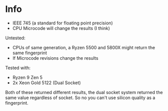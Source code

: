 # Info
- IEEE 745 (a standard for floating point precision)
- CPU Microcode will change the results (I think)

Untested:
- CPUs of same generation, a Ryzen 5500 and 5800X might return the same fingerprint
- If Microcode revisions change the results

Tested with:
- Ryzen 9 Zen 5
- 2x Xeon Gold 5122 (Dual Socket)

Both of these returned different results, the dual socket system returned the same value regardless of socket. So no you can't use silicon quality as a fingerprint.
